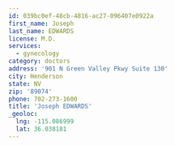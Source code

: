 ```yaml
---
id: 039bc0ef-48cb-4816-ac27-096407e0922a
first_name: Joseph
last_name: EDWARDS
license: M.D.
services:
  - gynecology
category: doctors
address: '901 N Green Valley Pkwy Suite 130'
city: Henderson
state: NV
zip: '89074'
phone: 702-273-1600
title: 'Joseph EDWARDS'
_geoloc:
  lng: -115.086999
  lat: 36.038181
---
```

